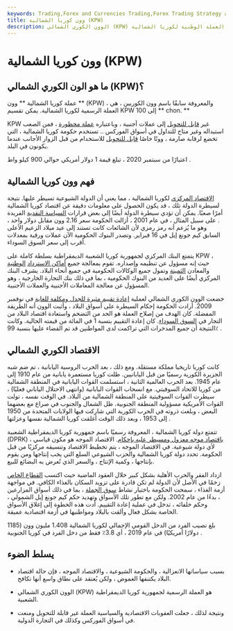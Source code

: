 ```yaml
---
keywords: Trading,Forex and Currencies Trading,Forex Trading Strategy and Education,Strategy and Education
title: وون كوريا الشمالية (KPW)
description: الوون الكوري الشمالي (KPW) هو العملة الوطنية لكوريا الشمالية.
---
```


# وون كوريا الشمالية (KPW)
## ما هو الون الكوري الشمالي (KPW)؟

عملة كوريا الشمالية ** وون ** (KPW) ، والمعروفة سابقًا باسم وون الكوريين ، هي العملة الرسمية لكوريا الشمالية. يمكن تقسيم KPW إلى 100 ** chon. **

KPW غير [قابل للتحويل](/nonconvertiblecurrency) إلى عملات أجنبية ، وباعتباره [عملة محظورة](/blockedcurrency) ، فمن الصعب استبداله وغير متاح للتداول في أسواق الفوركس .. تستخدم حكومة كوريا الشمالية ، التي تخضع لرقابة صارمة ، وونًا خاصًا [قابل للتحويل](/convertible-currency) للاستخدام من قبل الزوار الأجانب عندما يكونون في البلد.

اعتبارًا من سبتمبر 2020 ، تبلغ قيمة 1 دولار أمريكي حوالي 900 كيلو واط .

## فهم وون كوريا الشمالية

[الاقتصاد المركزي](/centralizedmarket) لكوريا الشمالية ، مما يعني أن الدولة الشيوعية تسيطر عليها. نتيجة لسيطرة الدولة تلك ، قد يكون الحصول على معلومات دقيقة عن اقتصاد كوريا الشمالية أمرًا صعبًا. يمكن أن تؤدي سيطرة الدولة أيضًا إلى بعض قرارات [السياسة النقدية](/monetarypolicy) الفريدة . على سبيل المثال ، في عام 2001 ، أزالت الحكومة سعر 2.16 وون مقابل دولار واحد ، وهو ما يُزعم أنه رمز رمزي لأن الشائعات كانت تستند إلى عيد ميلاد الزعيم الأعلى السابق كيم جونغ إيل في 16 فبراير. وتصدر البنوك الحكومية الآن عملات ورقية بمعدلات أقرب إلى سعر السوق السوداء.

يتمتع البنك المركزي لجمهورية كوريا الشعبية الديمقراطية بسلطة كاملة على KPW ، حيث إنه مسؤول عن تنظيمه وإصداره. تقوم بمعالجة جميع [أماكن الاسترداد](/revenue) [الوطنية](/revenue) والمعادن [الثمينة](/preciousmetal) وتمول جميع الوكالات الحكومية في جميع أنحاء البلاد. يشرف البنك المركزي أيضًا على العديد من البنوك الحكومية ، بما في ذلك بنك التجارة الخارجية ، وهو المسؤول عن معالجة المعاملات الأجنبية والعملات الأجنبية.

خضعت الوون الكوري الشمالي لعملية [إعادة تقييم مثيرة للجدل ومكلفة للغاية](/revaluation) في نوفمبر 2009. أرادت الحكومة إحكام السيطرة على أسواق البلاد ، وأثبت الوون أنه الطريقة المفضلة. كان الهدف من إصلاح العملة هو الحد من التضخم واستعادة اقتصاد البلاد من التجار في [السوق السوداء](/blackmarket). كان إعادة التقييم بنسبة 1 في المائة من قيمته الحالية. وكانت النتيجة أن جميع المدخرات التي تراكمت لدى المواطنين قد تم القضاء عليها بنسبة 99٪ .

## الاقتصاد الكوري الشمالي

كانت كوريا تاريخيا مملكة مستقلة. ومع ذلك ، بعد الحرب الروسية اليابانية ، تم ضم شبه الجزيرة الكورية رسميًا من قبل اليابانيين. ظلت كوريا مستعمرة يابانية من عام 1910 إلى عام 1945. بعد الحرب العالمية الثانية ، استسلمت القوات اليابانية في المنطقة الشمالية من كوريا للاتحاد السوفيتي. مع انسحاب القوات اليابانية (وانتهى الاحتلال الياباني فعليًا) ، سيطرت القوات السوفيتية على المنطقة الشمالية من البلاد. في الوقت نفسه ، تولت القوات الأمريكية مسؤولية المنطقة الجنوبية. ظل الشمال والجنوب في صراع مع بعضهما البعض ، وبلغت ذروته في الحرب الكورية التي شاركت فيها الولايات المتحدة من 1950 إلى 1953 ، وبعد ذلك الوقت أغلقت كوريا الشمالية نفسها وعزلتها .

تتمتع دولة كوريا الشمالية ، المعروفة رسميًا باسم جمهورية كوريا الديمقراطية الشعبية (DPRK) ، [باقتصاد موجه معزول ومسيطر عليه بإحكام](/command-economy). الاقتصاد الموجه هو مكون قياسي لأي دولة شيوعية. في الاقتصاد الموجه ، يتم تخطيط الاقتصاد وتنسيقه مركزيًا من قبل الحكومة. تحدد دولة كوريا الشمالية والحزب الشيوعي السلع التي يجب إنتاجها ومن يقوم بإنتاجها ، وكمية الإنتاج ، والسعر الذي تُعرض به البضائع للبيع.

ازداد الفقر والحرب الأهلية بشكل كبير خلال العقود الماضية حيث اكتسب [القطاع الخاص](/private-sector) زخمًا في الأصل لأن الدولة لم تكن قادرة على تزويد السكان بالغذاء الكافي. في مواجهة أزمة الغذاء ، سمحت الحكومة باختيار نشاط [سوق الجملة](/wholesaling) ، بما في ذلك أسواق المزارعين ، بدءًا من عام 2002. ولكن مع تطور تلك الأسواق وتهديد حكم كيم جونغ إيل الشمولي ، وحكم خلفائه ، تدخل في عملية إعادة التقييم. أدت هذه الخطوة إلى إغلاق الأسواق الخاصة بشكل فعال وألقت بالبلاد ومواطنيها في أزمة اقتصادية عميقة.

بلغ نصيب الفرد من الدخل القومي الإجمالي لكوريا الشمالية 1.408 مليون وون (1185 دولارًا أمريكيًا) في عام 2019 ، أي 3.8٪ فقط من دخل الفرد في كوريا الجنوبية .

## يسلط الضوء

- بسبب سياساتها الانعزالية ، والحكومة الشيوعية ، والاقتصاد الموجه ، فإن حالة اقتصاد البلاد يكتنفها الغموض ، ولكن يُعتقد على نطاق واسع أنها تكافح.

- الوون الكوري الشمالي (KPW) هو العملة الرسمية لجمهورية كوريا الديمقراطية الشعبية.

- ونتيجة لذلك ، جعلت العقوبات الاقتصادية والسياسية العملة غير قابلة للتحويل ومنعت في أسواق الفوركس وكذلك في التجارة الدولية.

